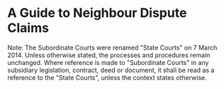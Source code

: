 # A Guide to Neighbour Dispute Claims

​Note: The Subordinate Courts were renamed "State Courts" on 7 March 2014. Unless otherwise stated, the processes and procedures remain unchanged. Where reference is made to "Subordinate Courts" in any subsidiary legislation, contract, deed or document, it shall be read as a reference to the "State Courts", unless the context states otherwise.